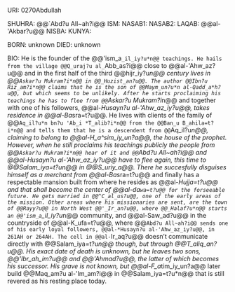 URI: 0270Abdullah

SHUHRA: @@`Abd?u All~ah?i@@
ISM:
NASAB1:
NASAB2:
LAQAB: @@al-'Akbar?u@@
NISBA:
KUNYA:

BORN: unknown
DIED: unknown

BIO: He is the founder of the @@'ism_a`_il_iy?u*n@@ teachings. He hails from the village @@Q_uraj?u al_`Abb_as?i@@ close to @@al-'Ahw_az?u@@ and in the first half of the third @@hijr_iy?u*n@@ century lives in @@`Askar?u Mukram?i*n@@ in @@_Huzist_an?u@@. The author @@Ibn?u Riz_am?i*n@@ claims that he is the son of @@Maym_un?u*n al-Qadd_a*h?u@@, but which seems to be unlikely. After he starts proclaiming his teachings he has to flee from @@`Askar?u Mukram?i*n@@ and together with one of his followers, @@al-*Husayn?u al-'Ahw_az_iy?u@@, takes residence in @@al-Ba*sra=t?u@@. He lives with clients of the family of @@`Aq_il?u*n bn?u 'Ab_i *T_alib?i*n@@ from the @@Ban_u B_ahila=t?i*n@@ and tells them that he is a descendent from @@`Aq_il?u*n@@, claiming to belong to @@al-H_a^sim_iy_un?a@@, the house of the prophet. However, when he still proclaims his teachings publicly the people from @@`Askar?u Mukram?i*n@@ hear of it and @@`Abd?u All~ah?i@@ and @@al-*Husayn?u al-'Ahw_az_iy?u@@ have to flee again, this time to @@Salam_iya=t?u*n@@ in @@S_uriy_a@@. There he succesfully disguises himself as a merchant from @@al-Ba*sra=t?u@@ and finally has a respectable mansion built from where he resides as @@al-*Hujja=t?u@@ and that shall become the center of @@al-da`wa=t?u@@ for the forseeable future. He gets married in @@^C_al_us?u@@, one of the early areas of the mission. Other areas where his missionaries are sent, are the town of @@Rayy?u@@ in North West @@'_Ir_an?u@@, where @@_Halaf?u*n@@ starts an @@'ism_a`_il_iy?u*n@@ community, and @@al-Saw_ad?u@@ in the countryside of @@al-K_ufa=t?u@@, where @@`Abd?u All~ah?i@@ sends one of his early loyal followers, @@al-*Husayn?u al-'Ahw_az_iy?u@@, in 261AH or 264AH. The cell in @@al-`Ir_aq?u@@ doesn’t communicate directly with @@Salam_iya=t?u*n@@ though, but through @@*T_aliq_an?u@@. His exact date of death is unknown, but he leaves two sons, @@'Ibr_ah_im?u@@ and @@'A*hmad?u@@, the latter of which becomes his successor. His grave is not known, but @@al-F_a*tim_iy_un?a@@ later build @@Maq_am?u al-'Im_am?i@@ in @@Salam_iya=t?u*n@@ that is still revered as his resting place today.

